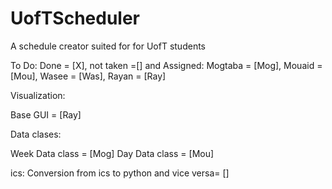 # UofTScheduler
A schedule creator suited for for UofT students

To Do:
Done = [X], not taken =[] and Assigned: Mogtaba = [Mog], Mouaid = [Mou], Wasee = [Was], Rayan = [Ray]

Visualization:

Base GUI = [Ray]

Data clases:

Week Data class = [Mog]
Day Data class = [Mou]

ics:
Conversion from ics to python and vice versa= []

